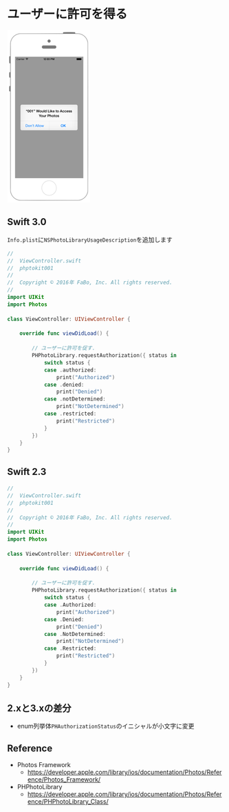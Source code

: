 # ユーザーに許可を得る

![Preview photokit001](./img/PhotoKit001.png)

## Swift 3.0

`Info.plist`に`NSPhotoLibraryUsageDescription`を追加します

```swift
//
//  ViewController.swift
//  phptokit001
//
//  Copyright © 2016年 FaBo, Inc. All rights reserved.
//
import UIKit
import Photos

class ViewController: UIViewController {
    
    override func viewDidLoad() {
        
        // ユーザーに許可を促す.
        PHPhotoLibrary.requestAuthorization({ status in
            switch status {
            case .authorized:
                print("Authorized")
            case .denied:
                print("Denied")
            case .notDetermined:
                print("NotDetermined")
            case .restricted:
                print("Restricted")
            }
        })
    }
}
```

## Swift 2.3

```swift
//
//  ViewController.swift
//  phptokit001
//
//  Copyright © 2016年 FaBo, Inc. All rights reserved.
//
import UIKit
import Photos

class ViewController: UIViewController {
    
    override func viewDidLoad() {
        
        // ユーザーに許可を促す.
        PHPhotoLibrary.requestAuthorization({ status in
            switch status {
            case .Authorized:
                print("Authorized")
            case .Denied:
                print("Denied")
            case .NotDetermined:
                print("NotDetermined")
            case .Restricted:
                print("Restricted")
            }
        })
    }
}
```

## 2.xと3.xの差分

* enum列挙体`PHAuthorizationStatus`のイニシャルが小文字に変更

## Reference

* Photos Framework
    * https://developer.apple.com/library/ios/documentation/Photos/Reference/Photos_Framework/
* PHPhotoLibrary
    * https://developer.apple.com/library/ios/documentation/Photos/Reference/PHPhotoLibrary_Class/

